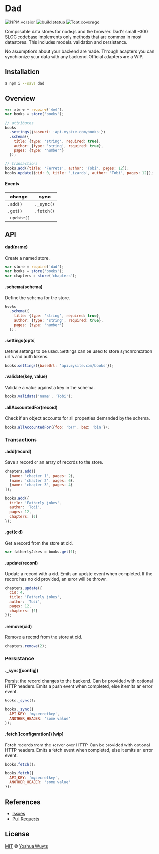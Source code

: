# Dad
[![NPM version][npm-image]][npm-url]
[![build status][travis-image]][travis-url]
[![Test coverage][coveralls-image]][coveralls-url]

Composable data stores for node.js and the browser. Dad's small ~300 SLOC
codebase implements only methods that are common in most datastores. This
includes models, validation and persistance.

No assumptions about your backend are made. Through adapters you can
synchronize your data with any backend. Official adapters are a WIP.

## Installation
````bash
$ npm i --save dad
````

## Overview
````js
var store = require('dad');
var books = store('books');

// attributes
books
  .settings({baseUrl: 'api.mysite.com/books'})
  .schema({
    title: {type: 'string', required: true},
    author: {type: 'string', required: true},
    pages: {type: 'number'}
  });

// transactions
books.add({title: 'Ferrets', author: 'Tobi', pages: 12});
books.update({cid: 0, title: 'Lizards', author: 'Tobi', pages: 12});
````
#### Events
|__change__ |__sync__  |
|-----------|----------|
|`.add()`   |`._sync()` |
|`.get()`   |`.fetch()`|
|`.update()`|          |

## API
#### dad(name)
Create a named store.
````js
var store = require('dad');
var books = store('books');
var chapters = store('chapters');
````

#### .schema(schema)
Define the schema for the store.
````js
books
  .schema({
    title: {type: 'string', required: true},
    author: {type: 'string', required: true},
    pages: {type: 'number'}
  });
````

#### .settings(opts)
Define settings to be used. Settings can be used to store synchronization
url's and auth tokens.
````js
books.settings({baseUrl: 'api.mysite.com/books'});
````

#### .validate(key, value)
Validate a value against a key in the schema.
```js
books.validate('name', 'Tobi');
```

#### .allAccountedFor(record)
Check if an object accounts for all properties demanded by the schema.
```js
books.allAccountedFor({foo: 'bar', baz: 'bin'});
```

### Transactions
#### .add(record)
Save a record or an array of records to the store.
````js
chapters.add([
  {name: 'chapter 1', pages: 2},
  {name: 'chapter 2', pages: 6},
  {name: 'chapter 3', pages: 4}
]);

books.add({
  title: 'Fatherly jokes',
  author: 'Tobi',
  pages: 12,
  chapters: [0]
});
````

#### .get(cid)
Get a record from the store at cid.
````js
var fatherlyJokes = books.get(0);
````

#### .update(record)
Update a record with a cid. Emits an update event when completed. If the record has no cid provided, an error
will be thrown.
````js
chapters.update({
  cid: 4,
  title: 'Fatherly jokes',
  author: 'Tobi',
  pages: 12,
  chapters: [0]
});
````

#### .remove(cid)
Remove a record from the store at cid.
````js
chapters.remove(2);
````

### Persistance
#### ._sync([config])
Persist the record changes to the backend. Can be provided with optional HTTP
headers. Emits a push event when completed, else it emits an error event.
````js
books._sync();

books._sync({
  API_KEY: 'mysecretkey',
  ANOTHER_HEADER: 'some value'
});
````

#### .fetch([configuration]) [wip]
Fetch records from the server over HTTP. Can be provided with optional HTTP
headers. Emits a fetch event when completed, else it emits an error event.
````js
books.fetch();

books.fetch({
  API_KEY: 'mysecretkey',
  ANOTHER_HEADER: 'some value'
});
````

## References
- [Issues](https://github.com/yoshuawuyts/dad/issues)
- [Pull Requests](https://github.com/yoshuawuyts/dad/pulls)

## License
[MIT](https://tldrlegal.com/license/mit-license) © [Yoshua Wuyts](yoshuawuyts.com)

[npm-image]: https://img.shields.io/npm/v/dad.svg?style=flat-square
[npm-url]: https://npmjs.org/package/dad
[travis-image]: https://img.shields.io/travis/yoshuawuyts/dad.svg?style=flat-square
[travis-url]: https://travis-ci.org/yoshuawuyts/dad
[coveralls-image]: https://img.shields.io/coveralls/yoshuawuyts/dad.svg?style=flat-square
[coveralls-url]: https://coveralls.io/r/yoshuawuyts/dad?branch=master
